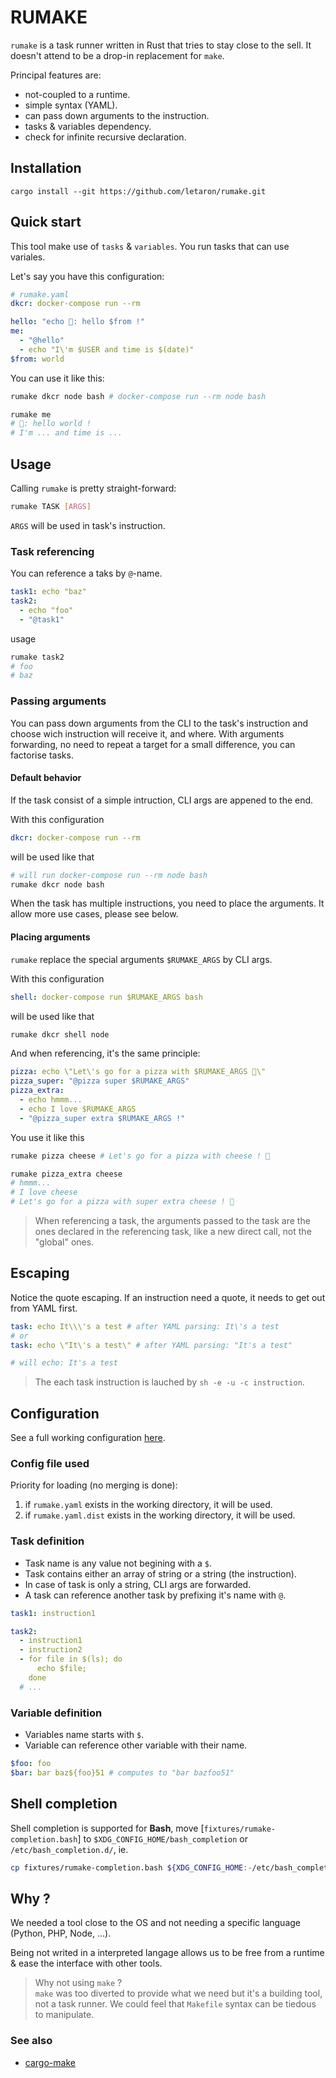 # RUMAKE

`rumake` is a task runner written in Rust that tries to stay close to the sell. It doesn't attend to be a drop-in replacement for `make`.

Principal features are:
- not-coupled to a runtime.
- simple syntax (YAML).
- can pass down arguments to the instruction.
- tasks & variables dependency.
- check for infinite recursive declaration.

## Installation

```shell
cargo install --git https://github.com/letaron/rumake.git
```

## Quick start

This tool make use of `tasks` & `variables`. You run tasks that can use variales.

Let's say you have this configuration:
```yaml
# rumake.yaml
dkcr: docker-compose run --rm

hello: "echo 🐄: hello $from !"
me:
  - "@hello"
  - echo "I\'m $USER and time is $(date)"
$from: world
```

You can use it like this:
```bash
rumake dkcr node bash # docker-compose run --rm node bash

rumake me
# 🐄: hello world !
# I'm ... and time is ...
```

## Usage

Calling `rumake` is pretty straight-forward:
```bash
rumake TASK [ARGS]
```

`ARGS` will be used in task's instruction.

### Task referencing

You can reference a taks by `@`-name.

```yaml
task1: echo "baz"
task2:
  - echo "foo"
  - "@task1"
```

usage
```bash
rumake task2
# foo
# baz
```

### Passing arguments

You can pass down arguments from the CLI to the task's instruction and choose wich instruction will receive it, and where.
With arguments forwarding, no need to repeat a target for a small difference, you can factorise tasks.


#### Default behavior

If the task consist of a simple intruction, CLI args are appened to the end.

With this configuration
```yaml
dkcr: docker-compose run --rm
```

will be used like that
```bash
# will run docker-compose run --rm node bash
rumake dkcr node bash
```

When the task has multiple instructions, you need to place the arguments. It allow more use cases, please see below.

#### Placing arguments

`rumake` replace the special arguments `$RUMAKE_ARGS` by CLI args.

With this configuration
```yaml
shell: docker-compose run $RUMAKE_ARGS bash
```

will be used like that
```bash
rumake dkcr shell node
```

And when referencing, it's the same principle:
```yaml
pizza: echo \"Let\'s go for a pizza with $RUMAKE_ARGS 🍕\"
pizza_super: "@pizza super $RUMAKE_ARGS"
pizza_extra:
  - echo hmmm...
  - echo I love $RUMAKE_ARGS
  - "@pizza_super extra $RUMAKE_ARGS !"
```

You use it like this
```bash
rumake pizza cheese # Let's go for a pizza with cheese ! 🍕

rumake pizza_extra cheese
# hmmm...
# I love cheese
# Let's go for a pizza with super extra cheese ! 🍕
```
> When referencing a task, the arguments passed to the task are the ones declared in the referencing task, like a new direct call, not the "global" ones.

## Escaping

Notice the quote escaping. If an instruction need a quote, it needs to get out from YAML first.
```yaml
task: echo It\\\'s a test # after YAML parsing: It\'s a test
# or
task: echo \"It\'s a test\" # after YAML parsing: "It's a test"

# will echo: It's a test
```

> The each task instruction is lauched by `sh -e -u -c instruction`.

## Configuration

See a full working configuration [here](fixtures/example.yaml).

### Config file used

Priority for loading (no merging is done):
1. if `rumake.yaml` exists in the working directory, it will be used.
2. if `rumake.yaml.dist` exists in the working directory, it will be used.

### Task definition

- Task name is any value not begining with a `$`.
- Task contains either an array of string or a string (the instruction).
- In case of task is only a string, CLI args are forwarded.
- A task can reference another task by prefixing it's name with `@`.

```yaml
task1: instruction1

task2:
  - instruction1
  - instruction2
  - for file in $(ls); do
      echo $file;
    done
  # ...
```

### Variable definition

 - Variables name starts with `$`.
 - Variable can reference other variable with their name.

```yaml
$foo: foo
$bar: bar baz${foo}51 # computes to "bar bazfoo51"
```

## Shell completion

Shell completion is supported for **Bash**, move [`fixtures/rumake-completion.bash`] to `$XDG_CONFIG_HOME/bash_completion` or `/etc/bash_completion.d/`, ie.
```bash
cp fixtures/rumake-completion.bash ${XDG_CONFIG_HOME:-/etc/bash_completion.d/}/rumake
```

## Why ?

We needed a tool close to the OS and not needing a specific language (Python, PHP, Node, ...).

Being not writed in a interpreted langage allows us to be free from a runtime & ease the interface with other tools.

> Why not using `make` ? \
> `make` was too diverted to provide what we need but it's a building tool, not a task runner.
> We could feel that `Makefile` syntax can be tiedous to manipulate.

### See also

- [cargo-make](https://github.com/sagiegurari/cargo-make)
